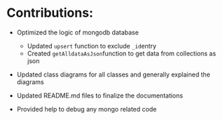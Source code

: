 # Contributions:
+ Optimized the logic of mongodb database
    - Updated `upsert` function to exclude `_id`entry
    - Created `getAlldataAsJson`function to get data from collections as json

+ Updated class diagrams for all classes and generally explained the diagrams

+ Updated README.md files to finalize the documentations

+ Provided help to debug any mongo related code

